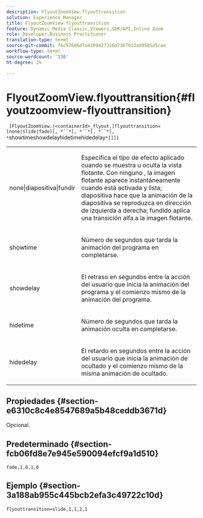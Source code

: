 ```yaml
---
description: FlyoutZoomView.flyouttransition
solution: Experience Manager
title: FlyoutZoomView.flyouttransition
feature: Dynamic Media Classic,Viewers,SDK/API,Inline Zoom
role: Developer,Business Practitioner
translation-type: tm+mt
source-git-commit: f6c97606d7a4209427316d7367013ad9585a5cae
workflow-type: tm+mt
source-wordcount: '130'
ht-degree: 3%

---
```



# FlyoutZoomView.flyouttransition{#flyoutzoomview-flyouttransition}

` [FlyoutZoomView.|<containerId>_flyout.]flyouttransition=[none|slide|fade][, *``*[, *``*[, *``*[, *`showtimeshowdelayhidetimehidedelay`*]]]]`

<table id="table_AB421835D2454ECD8AA40DBFADBAC65F"> 
 <tbody> 
  <tr> 
   <td colname="col1"> <p> <span class="codeph"> <span class="varname"> none|diapositiva|fundir  </span> </span> </p> </td> 
   <td colname="col2"> <p> Especifica el tipo de efecto aplicado cuando se muestra u oculta la vista flotante. Con <span class="codeph"> ninguno </span>, la imagen flotante aparece instantáneamente cuando está activada y lista; <span class="codeph"> diapositiva </span> hace que la animación de la diapositiva se reproduzca en dirección de izquierda a derecha; <span class="codeph"> fundido </span> aplica una transición alfa a la imagen flotante. </p> </td> 
  </tr> 
  <tr> 
   <td colname="col1"> <p> <span class="codeph"> <span class="varname"> showtime  </span> </span> </p> </td> 
   <td colname="col2"> <p> Número de segundos que tarda la animación del programa en completarse. </p> </td> 
  </tr> 
  <tr> 
   <td colname="col1"> <p> <span class="codeph"> <span class="varname"> showdelay  </span> </span> </p> </td> 
   <td colname="col2"> <p> El retraso en segundos entre la acción del usuario que inicia la animación del programa y el comienzo mismo de la animación del programa. </p> </td> 
  </tr> 
  <tr> 
   <td colname="col1"> <p> <span class="codeph"> <span class="varname"> hidetime  </span> </span> </p> </td> 
   <td colname="col2"> <p> Número de segundos que tarda la animación oculta en completarse. </p> </td> 
  </tr> 
  <tr> 
   <td colname="col1"> <p> <span class="codeph"> <span class="varname"> hidedelay  </span> </span> </p> </td> 
   <td colname="col2"> <p> El retardo en segundos entre la acción del usuario que inicia la animación de ocultado y el comienzo mismo de la misma animación de ocultado. </p> </td> 
  </tr> 
 </tbody> 
</table>

## Propiedades {#section-e6310c8c4e8547689a5b48ceddb3671d}

Opcional.

## Predeterminado {#section-fcb06fd8e7e945e590094efcf9a1d510}

`fade,1,0,1,0`

## Ejemplo {#section-3a188ab955c445bcb2efa3c49722c10d}

`flyouttransition=slide,1,1,2,1`
